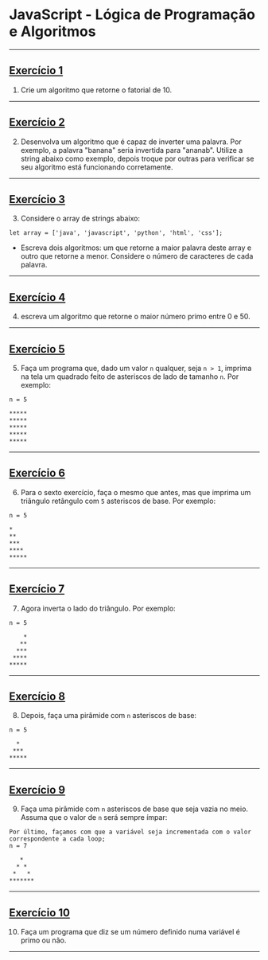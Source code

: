 # JavaScript - Lógica de Programação e Algoritmos

---

## [Exercício 1](./exercise_1/script.js)

1.  Crie um algoritmo que retorne o fatorial de 10.

---

## [Exercício 2](./exercise_2/script.js)

2.  Desenvolva um algoritmo que é capaz de inverter uma palavra. Por exemplo, a palavra "banana" seria invertida para "ananab". Utilize a string abaixo como exemplo, depois troque por outras para verificar se seu algoritmo está funcionando corretamente.

---

## [Exercício 3](./exercise_3/script.js)

3.  Considere o array de strings abaixo:

```
let array = ['java', 'javascript', 'python', 'html', 'css'];
```

-   Escreva dois algoritmos: um que retorne a maior palavra deste array e outro que retorne a menor. Considere o número de caracteres de cada palavra.

---

## [Exercício 4](./exercise_4/script.js)

4.  escreva um algoritmo que retorne o maior número primo entre 0 e 50.

---

## [Exercício 5](./exercise_5/script.js)

5. Faça um programa que, dado um valor `n` qualquer, seja `n > 1`, imprima na tela um quadrado feito de asteriscos de lado de tamanho `n`. Por exemplo:

```
n = 5

*****
*****
*****
*****
*****
```

---

## [Exercício 6](./exercise_6/script.js)

6. Para o sexto exercício, faça o mesmo que antes, mas que imprima um triângulo retângulo com `5` asteriscos de base. Por exemplo:

```
n = 5

*
**
***
****
*****
```

---

## [Exercício 7](./exercise_7/script.js)

7. Agora inverta o lado do triângulo. Por exemplo:

```
n = 5

    *
   **
  ***
 ****
*****
```

---

## [Exercício 8](./exercise_8/script.js)

8. Depois, faça uma pirâmide com `n` asteriscos de base:

```
n = 5

  *
 ***
*****
```

---

## [Exercício 9](./exercise_9/script.js)

9. Faça uma pirâmide com `n` asteriscos de base que seja vazia no meio. Assuma que o valor de `n` será sempre ímpar:

```
Por último, façamos com que a variável seja incrementada com o valor correspondente a cada loop;
n = 7

   *
  * *
 *   *
*******
```

---

## [Exercício 10](./exercise_10/script.js)

10. Faça um programa que diz se um número definido numa variável é primo ou não.

---
